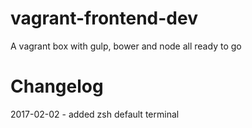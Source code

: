 # vagrant-frontend-dev
A vagrant box with gulp, bower and node all ready to go

# Changelog
2017-02-02 - added zsh default terminal
